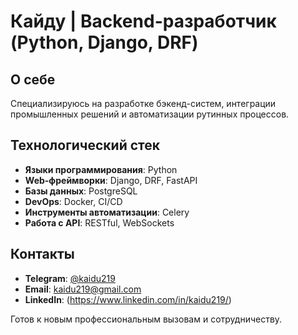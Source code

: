 # Кайду | Backend-разработчик (Python, Django, DRF)

## О себе
Специализируюсь на разработке бэкенд-систем, интеграции промышленных решений и автоматизации рутинных процессов.

## Технологический стек
- **Языки программирования**: Python
- **Web-фреймворки**: Django, DRF, FastAPI
- **Базы данных**: PostgreSQL
- **DevOps**: Docker, CI/CD
- **Инструменты автоматизации**: Celery
- **Работа с API**: RESTful, WebSockets

## Контакты
- **Telegram**: [@kaidu219](https://t.me/kaidu219)
- **Email**: kaidu219@gmail.com
- **LinkedIn**: (https://www.linkedin.com/in/kaidu219/)

Готов к новым профессиональным вызовам и сотрудничеству.
